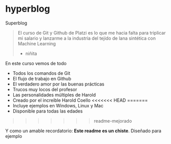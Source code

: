 # hyperblog
Superblog
>El curso de Git y Github de Platzi es lo que me hacia falta para triplicar mi salario y lanzarme a la industria del tejido de lana sintética con Machine Learning
>- niñita

En este curso vemos de todo
* Todos los comandos de Git
* El flujo de trabajo en Github
* El verdadero amor por las buenas prácticas
* Trucos muy locos del profesor
* Las personalidades múltiples de Harold
* Creado por el increible Harold Coello
<<<<<<< HEAD
=======
* Incluye ejemplos en Windows, Linux y Mac
* Disponible para todas las edades
>>>>>>> readme-mejorado

Y como un amable recordatorio: **Este readme es un chiste**. Diseñado para ejemplo 